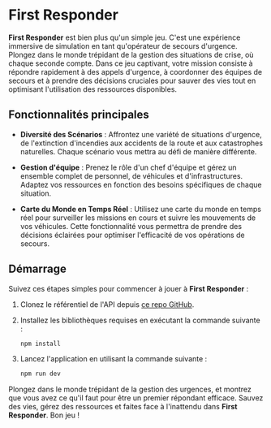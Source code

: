 # First Responder

**First Responder** est bien plus qu'un simple jeu. C'est une expérience immersive de simulation en tant qu'opérateur de secours d'urgence. Plongez dans le monde trépidant de la gestion des situations de crise, où chaque seconde compte. Dans ce jeu captivant, votre mission consiste à répondre rapidement à des appels d'urgence, à coordonner des équipes de secours et à prendre des décisions cruciales pour sauver des vies tout en optimisant l'utilisation des ressources disponibles.

## Fonctionnalités principales

- **Diversité des Scénarios** : Affrontez une variété de situations d'urgence, de l'extinction d'incendies aux accidents de la route et aux catastrophes naturelles. Chaque scénario vous mettra au défi de manière différente.

- **Gestion d'équipe** : Prenez le rôle d'un chef d'équipe et gérez un ensemble complet de personnel, de véhicules et d'infrastructures. Adaptez vos ressources en fonction des besoins spécifiques de chaque situation.

- **Carte du Monde en Temps Réel** : Utilisez une carte du monde en temps réel pour surveiller les missions en cours et suivre les mouvements de vos véhicules. Cette fonctionnalité vous permettra de prendre des décisions éclairées pour optimiser l'efficacité de vos opérations de secours.

## Démarrage

Suivez ces étapes simples pour commencer à jouer à **First Responder** :

1. Clonez le référentiel de l'API depuis [ce repo GitHub](https://github.com/ThomasWILHEM/First-Responder-Back/).

2. Installez les bibliothèques requises en exécutant la commande suivante :

    ```bash
    npm install
    ```

3. Lancez l'application en utilisant la commande suivante :

    ```bash
    npm run dev
    ```

Plongez dans le monde trépidant de la gestion des urgences, et montrez que vous avez ce qu'il faut pour être un premier répondant efficace. Sauvez des vies, gérez des ressources et faites face à l'inattendu dans **First Responder**. Bon jeu !